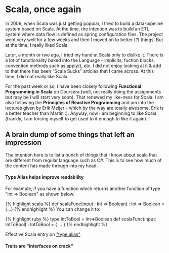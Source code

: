 # Scala, once again

In 2009, when Scala was just getting popular, I tried to build a data-pipeline system based on Scala. At the time, the intention was to build an ETL system where data flow is defined as spring configuration files. The project went very well for a few weeks and then I moved on to better (?) things. But at the time, I really liked Scala.

Later, a month or two ago, I tried my hand at Scala only to dislike it. There is a lot of functionality baked into the Language - implicits, fuction blocks, convention methods such as apply(), etc. I did not enjoy looking at it & add to that there has been "Scala Sucks" articles that I came across. At this time, I did not really like Scala

For the past week or so, I have been closely following **Functional Programming in Scala** on Coursera (well, not really doing the assignments but may be I will start very soon). That renewed my like-ness for Scala. I am also following the **Principles of Reactive Programming** and am into the lectures given by Erik Meijer - which by the way are totally awesome. Erik is a better teacher than Martin :). Anyway, now I am beginning to like Scala (frankly, I am forcing myself to get used to it enough to like it again).

## A brain dump of some things that left an impression
The intention here is to list a bunch of things that I know about scala that are different from regular language such as C#. This is to see how much of the content has made through into my head.

#### Type Alias helps improve readability 

For example, if you have a function which returns another function of type "Int => Boolean" as shown below.

{% highlight scala %}
def scalaFunc(input : Int => Boolean) : Int => Boolean = {...}
{% endhighlight %}
You can change it to:

{% highlight ruby %}
type IntToBool = Int=>Boolean
def scalaFunc(input: IntToBool) : IntToBool = { ... }
{% endhighlight %}

Effective Scala entry on ["type alias"](http://twitter.github.io/effectivescala/#Types%20and%20Generics-Type%20aliases)

#### Traits are "interfaces on crack"